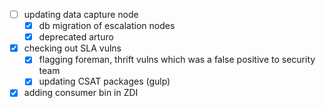 * [ ] updating data capture node
  * [x] db migration of escalation nodes
  * [x] deprecated arturo
* [x] checking out SLA vulns
  * [x] flagging foreman, thrift vulns which was a false positive to security team
  * [x] updating CSAT packages (gulp)
* [x] adding consumer bin in ZDI
